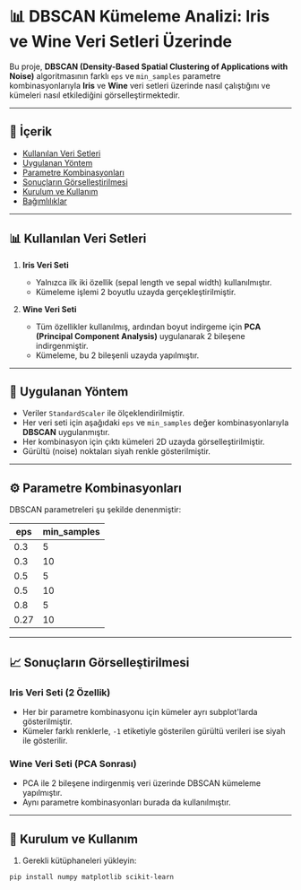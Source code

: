 # 📊 DBSCAN Kümeleme Analizi: Iris ve Wine Veri Setleri Üzerinde

Bu proje, **DBSCAN (Density-Based Spatial Clustering of Applications with Noise)** algoritmasının farklı `eps` ve `min_samples` parametre kombinasyonlarıyla **Iris** ve **Wine** veri setleri üzerinde nasıl çalıştığını ve kümeleri nasıl etkilediğini görselleştirmektedir.

---

## 📁 İçerik

- [Kullanılan Veri Setleri](#kullanılan-veri-setleri)
- [Uygulanan Yöntem](#uygulanan-yöntem)
- [Parametre Kombinasyonları](#parametre-kombinasyonları)
- [Sonuçların Görselleştirilmesi](#sonuçların-görselleştirilmesi)
- [Kurulum ve Kullanım](#kurulum-ve-kullanım)
- [Bağımlılıklar](#bağımlılıklar)

---

## 📊 Kullanılan Veri Setleri

1. **Iris Veri Seti**  
   - Yalnızca ilk iki özellik (sepal length ve sepal width) kullanılmıştır.
   - Kümeleme işlemi 2 boyutlu uzayda gerçekleştirilmiştir.

2. **Wine Veri Seti**  
   - Tüm özellikler kullanılmış, ardından boyut indirgeme için **PCA (Principal Component Analysis)** uygulanarak 2 bileşene indirgenmiştir.
   - Kümeleme, bu 2 bileşenli uzayda yapılmıştır.

---

## 🧠 Uygulanan Yöntem

- Veriler `StandardScaler` ile ölçeklendirilmiştir.
- Her veri seti için aşağıdaki `eps` ve `min_samples` değer kombinasyonlarıyla **DBSCAN** uygulanmıştır.
- Her kombinasyon için çıktı kümeleri 2D uzayda görselleştirilmiştir.
- Gürültü (noise) noktaları siyah renkle gösterilmiştir.

---

## ⚙️ Parametre Kombinasyonları

DBSCAN parametreleri şu şekilde denenmiştir:

| eps  | min_samples |
|------|-------------|
| 0.3  | 5           |
| 0.3  | 10          |
| 0.5  | 5           |
| 0.5  | 10          |
| 0.8  | 5           |
| 0.27 | 10          |

---

## 📈 Sonuçların Görselleştirilmesi

### Iris Veri Seti (2 Özellik)

- Her bir parametre kombinasyonu için kümeler ayrı subplot'larda gösterilmiştir.
- Kümeler farklı renklerle, `-1` etiketiyle gösterilen gürültü verileri ise siyah ile gösterilir.

### Wine Veri Seti (PCA Sonrası)

- PCA ile 2 bileşene indirgenmiş veri üzerinde DBSCAN kümeleme yapılmıştır.
- Aynı parametre kombinasyonları burada da kullanılmıştır.

---

## 🚀 Kurulum ve Kullanım

1. Gerekli kütüphaneleri yükleyin:
```bash
pip install numpy matplotlib scikit-learn
